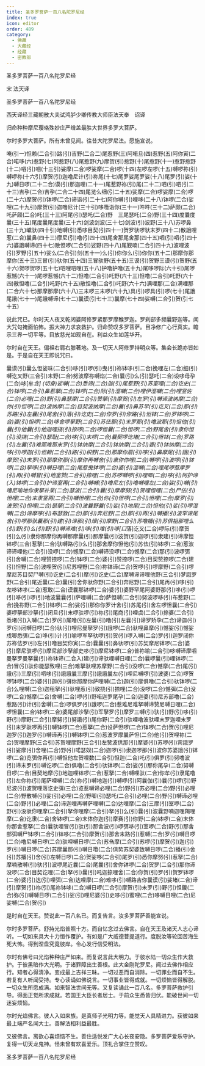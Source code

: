 ```yaml
---
title: 圣多罗菩萨一百八名陀罗尼经
index: true
icon: editor
order: 489
category:
  - 佛藏
  - 大藏经
  - 经藏
  - 密教部
---
```


  圣多罗菩萨一百八名陀罗尼经  

宋 法天译  

圣多罗菩萨一百八名陀罗尼经  

西天译经三藏朝散大夫试鸿胪少卿传教大师臣法天奉　诏译  

归命种种摩尼璎珞殊妙庄严缯盖最胜大世界多罗大菩萨。  

尔时多罗大菩萨。所有未曾见闻。往昔大陀罗尼法。愿施宣说。  

唵(引一)怛赖(二合引)路(引)吉野(二合二)尾惹野(三)阿喏旦(四)惹野(五)阿你寅(二合)喏哆(六)惹野(七)阿惹野(八)尾惹野(九)摩贺(引)惹野(十)尾惹野(十一)惹野惹野(十二)呬(引)呬(十三引)娑摩(二合)啰娑摩(二合)啰(十四)左啰左啰(十五)嚩啰祢(引)嚩啰祢(十六引)摩贺(引)迦噜尼计(引)祢尾(十七)尾罗娑尾罗娑(十八)尾罗(引)娑(十九)嚩日啰(二十二合)谟(引)那迦哩(二十一)尾惹野祢(引)尾(二十二)呬(引)呬(引二十三)吉孕(二合)吉孕(二合二十四)尾览么细(引二十五)娑摩(二合)啰娑摩(二合)啰(二十六)摩贺(引)钵啰(二合)谛诣(引二十七)阿你嚩(引)哩哆(二十八)钵啰(二合)娑哩(二十九引)摩贺(引)迦噜尼计(三十引)哆囕诣你(三十一)吽吽(三十二)萨颇(二合)吒萨颇(二合)吒(三十三)阿尾(引)瑟吒(二合)野　三尾瑟吒(二合)野(三十四)度曩度曩(三十五)尾度曩尾度曩(三十六)剑波剑波(三十七)剑波(引)波野(三十八)苏啰鼻(三十九)巘驮(四十引)地嚩(引)悉哆目契(引四十一)贺罗驮啰驮末罗(四十二)散誐哩惹(二合)曩鼻(四十三)摩尼(引)噜(引四十四)尾舍那尾舍那(四十五)呬(引)呬(引四十六)婆誐嚩谛(四十七)散怛啰(二合引)娑野(四十八)尾觐喃(二合引四十九)波哩波(引)罗野(引五十)娑么(二合引)剑(五十一)么(引)你你么(引)你你(五十二)那摩你那摩你(五十三)三冒(引)驮你(五十四)三冒驮野(五十五)三谟(引)贺野三谟(引)贺野(五十六)贺啰贺啰(五十七)呬哩呬哩(五十八)护噜护噜(五十九)尾哆啰际(六十引)尾啰惹憾(六十一)尾啰惹憾(六十二)怛噜(二合引)吒野(六十三)怛噜(二合引)吒野(六十四)散怛噜(二合引)吒野(六十五)散怛噜(二合引)吒野(六十六)满哩那(二合)满哩那(二合六十七)那摩那摩(六十八)三末啰三末啰(六十九)具(引)啰具(引)啰(七十)尾誐尾誐(七十一)尾誐嚩谛(七十二)曩谟(引七十三)曩摩(七十四)娑嚩(二合引)贺(引七十五)  

说此咒已。尔时天人夜叉乾闼婆阿修罗紧那罗摩睺罗迦。罗刹部多频曩野迦等。闻大咒句掩面怕怖。振大神力求哀救护。归命赞叹多罗菩萨。目净修广心行真实。瞻示三界一切平等。目放慈光如观自在。利益众生如莲华开。  

尔时自在天王。偏袒右肩右膝著地。及一切天人阿修罗持明众等。集会长跪亦皆如是。于是自在天王即说咒曰。  

曩谟(引)曩么怛娑昧(二合引)哆(引)啰(引)曳(引)祢钵哆(引二合)挽哩左(二合)细(引)嚩讫叉野(三合引)末野(二合)努波摩祢嚩焰(二合)曩(引)么(引)瑟吒(二合)设哆母孕(二合)哆[牟*含] (切身)娑嚩(二合)悉谛(二合)迦(引)尾惹野(引)苏室哩(二合)讫史(二合)钵啰(二合引)鼻惹拏(二合)钵啰(二合)际(引)湿嚩(二合)哩伊湿嚩(二合)哩室佐(二合)必哩(二合)野(引)鼻瑟摩(二合引)赞拏(引)摩贺(引)左罗(引)嚩谛波纳摩(二合)你(引)怛啰(二合)波纳摩(二合)目契波纳摩(二合)曩(引)鼻苏早(引)讫叉(二合)那(引)苏路(引)左曩(引)尾舍(引)落(引)讫史(二合)你罗(引)你路(引)怛钵(二合)罗钵啰(二合)婆(引)怛啰(二合)哆舍啰拏野(二合引)苏佉那(引)末罗那(引)噜波那(引)怛他(引)曩(引)他曩(引)他迦哩挠(引)捺啰(二合)啰怛曩(二合)怛啰(二合)野尾舍(引)隶你怛(引)没挠(二合引)瑟耻(二合)哆(引)末啰(二合)曩契啰讫堵(二合引)怛钵(二合)罗路(引)左曩(引)难那难那末罗(引)钵纳摩(二合引)钵纳摩(二合引)婆(引)钵纳摩(二合)哆(引)啰迦(引)怛赖(二合引)路(引)枳野(二合)那摩你扇(引)哆(引)鼻摩尾(引)誐(引)摩贺(引)末罗(引)那摩你那(引)摩你再嚩舍(引)隶你你哩(二合)嚩啰(引)波啰(引)钵啰(二合)拏哆(引)嚩日哩(二合)尾惹曳钵啰(二合)婆(引)湿嚩(二合)哩尾啰惹摩罗(引)再(引)嚩冒(引)地室赞(二合引)捺哩(二合)苏啰嚩啰(引)哩唧(二合)哆(引)阿护谛(入)钵啰(二合引)护谛室再(二合引)嚩嚩(引)噜尼左(引)噜嚩哩左(二合)娑(引)嚩(引)噜尼喻地你隶拏补杲(二合)瑟波(二合引)曩(引)摩摩努(引)贺哩怛哩(二合)尸佉(引)怛哩(二合)末隶室再(二合引)嚩怛哩(二合)你(引)怛啰(二合引)怛哩(二合)摩罗(引)波贺(引)怛哩(二合)瑟拏(二合引)波曩野曩(引)娑(引)地尾(二合)怛他(引)娑(引)啰湿嚩(二合)谛摩哆(引)布瑟致(二合)那(引)奔尼野(二合)那(引)再(引)嚩播(引)波罕谛尾舍(引)啰那驮曩那(引)建(引)谛那(引)燥(引)摩野(二合引)苏噜播(引)苏俱祖那哩么(引)野(引)么(引)野(引)嚩谛难(引)哆(引)难(引)哆[口*落]讫叉(二合)啰际(引)摩贺(引)么(引)隶你那摩你再嚩那摩曩(引)那摩曩(引)波贺(引)迦啰(引)隶建(引)谛摩怛钵啰(三合)惹拏(二合)驮嚩路(引)么(引)那舍摩你怛他(引)苏佉(引)钵啰(二合)惹波谛谛哩他(二合引)没啰(二合)憾摩(二合)嚩谛没啰(二合)憾摩(二合)那(引)波啰弭(引)舍嚩(二合)哩赞捺啰(二合)钵啰(二合)婆(引)赞捺啰(二合)目契赞捺啰(二合)建(引)怛野(二合)波哩贺(引)尼苏哩野(二合)祢钵谛(二合)贺啰(引)啰摩野(二合引)啰摩尼苏目契尸嚩(引)讫史(二合引)摩(引)讫史(二合)摩嚩谛谛哩他野(三合引)梦誐罗野(二合引)尾近曩(二合)曩(引)舍你驮你野(二合引)奔尼野(二合引)尾再(引)哆(引)左哆钵哆(二合)惹敢(二合)谟曩那钵啰(二合)婆(引)婆野罕尾阿婆野那(引)哆(引)啰(引)哆(引)啰(引)地波曩曩(引)萨哩嚩(二合)萨怛嚩(二合引)努波啰哆(引)布惹野(二合)挽祢野(二合引)钵啰(二合)娑(引)那你你罗计舍(引)苏尾(引)舍左啰怛曩(二合引)婆啰拏部沙拏(引)闭旦(引)末啰驮啰(引)祢(引)尾商(引)哩虞(二合引)捺婆(二合引)悉堵(引)入嚩(二合)罗(引)尾噜(引)左曩(引)噜(引)左曩(引)谛罗矫孕(二合)谛迦(引)罗(引)闭嚩日啰(二合)驮(引)哩尼曼拏罗(引)誐啰(二合)驮哩鼻摩(引)憾娑(引)憾娑戍唧悉弭(二合)哆(引)计(引)喻啰军拏驮啰(引)贺(引)啰入嚩(二合)罗(引)迦罗闭你苏祢佉罗(引)左(引)噜目契你寅(二合)曩曩(引)鼻驮啰(引)苏契摩尼钵啰(二合)婆(引)摩尼驮啰(引)摩尼部沙拏部史哆(引)摩尼钵啰(二合)普祢喻(二合引)哆嚩谛摩呬曼拏罗曼拏曩(引)祢钵谛(二合入)建(引)谛驮哩嚩日哩(二合)曩啰曩(引)哩钵啰(二合)冒(引)驮你能瑟致哩(三合)难拏驮哩苏摩野(二合引)没啰(二合)憾摩(二合)尾(引)誐(引)三摩(引)呬哆(引)誐誐曩三摩(引)誐誐曩左(引)哩尼嚩啰(引)波婆(二合)啰贺啰钵啰(二合)婆(引)迦(引)弭你那摩你萨哩嚩(二合)迦(引)摩俱噜(二合引)驮钵啰(二合)么哩嚩(二合)迦租拏(引)驮哩惹(引)致挠(引)捺哩(二合)没啰(二合)憾弭(二合)没啰(二合)憾摩(二合)舍嚩(二合)啰(引)野喏迦罗尾孕(二合)迦婆(引)尼苏部噜(二合)惹路(引)计(引)舍嚩(二合)啰俱罗(引)誐啰(二合)惹难尼难拏嚩谛赞尼嚩日哩(二合)啰怛曩(二合)钵啰(二合)婆尾部沙拏(引)军拏罗(引)摩罗三嚩(引)驮(引)野(引)哆(引)野(引)摩野(二合引)摩努(引)努誐(引)尾你野(二合引)驮哩噜波驮哩末罗迦哩末罗(引)末罗驮啰再(引)嚩钵啰(二合)惹拏(二合)设萨怛啰(二合)钵啰(二合)贺(引)哩尼迦罗(引)迦罗(引)嚩谛再(引)嚩钵啰(二合)惹波罗摩曩萨怛(二合)他(引)贺哩祢(二合)贺哩摩野(三合引)苏贺哩摩野(三合引)左赞波供那(引)摩婆(引)苏啰(引)宾誐罗(引)娑摩(引)舍哩(二合)野(引)喏瑟奴(二合)迦啰(引)隶迦啰那(引)波你苏婆誐(引)钵啰(二合)览弭你再(引)嚩怛他左贺哩数(二合引)怛迦(二合)吒(引)俱罗(引)努噜波(引)谛末罗(引)嚩讫啰(二合)俱噜(二合引)驮钵啰(二合)娑(引)那你尾孕(二合)努嚩日啰(二合)目契地摩(引)地迦哩钵啰(二合)惹拏(二合)嚩哩驮(二合)你牟(引)隶尾噜(引)左你祢(引)尾萨哩嚩(二合)祢(引)嚩地迦(引)嚩啰(引)阿曩伽(引)曩(引)啰(引)野尼波(引)波贺哩落讫史弭(三合)览惹嚩谛必哩(二合)野(引)苏必哩(二合)野(引)必哩(二合)野散嚩(引)娑(引)必哩(二合)野唧(引)瑟吒(二合引)必哩(二合)野(引)嚩谛必哩(二合)野(引)必哩(二合)谛迦哩再嚩萨哩嚩(二合)达哩摩(二合)三摩(引)室啰(二合)野(引)没驮你哩摩(二合引)拏你哩摩(二合引)拏(引)么(引)曩(引)波曩野喃迦哩羯哩摩(二合)讫隶(二合)舍钵啰(二合)末体你迦(引)摩赛(引)你野(二合)钵啰(二合)末体你那舍惹拏(二合)曩驮哩冒(引)驮(引)那舍波(引)啰弭哆(引)室啰(二合)野(引)那舍部弭嚩尸钵啰(二合引)钵哆(二合引)摩贺(引)那舍末路(引)惹嚩(二合)罗(引)嚩日啰(二合)噜尼嚩日啰(二合)驮哩嚩日啰(二合)苏刍摩(二合引)苏啰(引)摩贺(引)迦(引)罗(引)嚩日啰(二合)苏摩曩那(引)嚩日囕(二合)俱势苏契婆致嚩日啰(二合)播(引)舍(引)苏播(引)舍(引)左嚩日啰(二合)贺娑哆(二合引)尾罗(引)悉你摩努(引)惹拏(二合)摩喃散嚩(引)驮(引)波啰尾近曩(二合)尾曩(引)舍你钵啰(二合)贺罗(二合引)那你谛没啰(二合)目契讫哩(二合)拏(引)曩(引)吒迦捺哩舍(二合)你贺(引)罗(引)贺罗钵啰(二合)婆(引)达(引)哩弭(二合)达哩摩(二合)难哆(引)嚩路吉你曩谟(引)娑堵(二合)谛(引)摩贺(引)祢(引)尾祢钵哆(二合)嚩日啰(二合引)摩贺(引)未罗(引)野(引)怛鑁(二合)弥(引)嚩嚩日啰(二合引)娑(引)哩尼婆(引)史哆(引)蜜哩(二合)哆嚩日哩(二合)尼娑嚩(二合)贺(引)  

是时自在天王。赞说此一百八名已。而复告言。汝多罗菩萨善能宣说。  

尔时多罗菩萨。舒持光焰普照十方。而自忆念过去佛言。自在天王及诸天人志心谛听。一切如来具大十力恒作覆护。有如是广大威德菩提道行。度脱汝等轮回苦海生死大怖。得到涅盘究竟彼岸。令心发行信受明法。  

尔时有佛号曰光焰种种庄严如来。而复说言此大明力。于彼水陆一切众生作大救护。于彼黑暗作大光明。于诸罪障出生善根。此大金刚陀罗尼。闻过去佛作相应行。知者心得清净。变成最上吉祥三昧。一切过恶而自消除。一切罪业而自不生。若复有人听闻受持。专心读诵如佛说言。一切事业皆得成就。一切烦恼皆得解脱。一切众生所愿成满。如来智法世间无等。又复读诵此一百八名。多罗菩萨救护引导。得面正觉所求成就。若国王大臣长者居士。于前众生悉皆归伏。能破世间一切迷妄烦恼。  

尔时光焰佛言。彼人入如来族。是真师子光明力等。能觉天人具精进力。获彼如来最上端严名闻大士。善解法相利益最胜。  

又彼佛言。离欲心喜烦恼不生。善住适悦发广大心长夜安隐。多罗菩萨爱乐守护。复得一切天龙鬼神。怪未曾有欢喜爱乐。顶礼合掌住立赞叹。  

圣多罗菩萨一百八名陀罗尼经  
